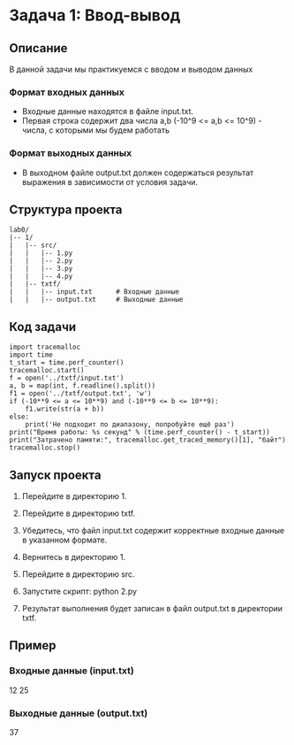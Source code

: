 # Задача 1: Ввод-вывод

## Описание

В данной задачи мы практикуемся с вводом и выводом данных

### Формат входных данных
- Входные данные находятся в файле input.txt.
- Первая строка содержит два числа a,b (-10^9 <= a,b <= 10^9) - числа, с которыми мы будем работать

### Формат выходных данных
- В выходном файле output.txt должен содержаться результат выражения в зависимости от условия задачи.


## Структура проекта
```
lab0/
|-- 1/
|   |-- src/
|   |   |-- 1.py
|   |   |-- 2.py
|   |   |-- 3.py
|   |   |-- 4.py
|   |-- txtf/
|   |   |-- input.txt      # Входные данные
|   |   |-- output.txt     # Выходные данные
```
## Код задачи
```
import tracemalloc
import time
t_start = time.perf_counter()
tracemalloc.start()
f = open('../txtf/input.txt')
a, b = map(int, f.readline().split())
f1 = open('../txtf/output.txt', 'w')
if (-10**9 <= a <= 10**9) and (-10**9 <= b <= 10**9):
    f1.write(str(a + b))
else:
    print('Не подходит по диапазону, попробуйте ещё раз')
print("Время работы: %s секунд" % (time.perf_counter() - t_start))
print("Затрачено памяти:", tracemalloc.get_traced_memory()[1], "байт")
tracemalloc.stop()
```
## Запуск проекта

1. Перейдите в директорию 1.
2. Перейдите в директорию txtf.
3. Убедитесь, что файл input.txt содержит корректные входные данные в указанном формате.
4. Вернитесь в директорию 1.
5. Перейдите в директорию src.
6. Запустите скрипт:
      python 2.py
   
7. Результат выполнения будет записан в файл output.txt в директории txtf.

## Пример

### Входные данные (input.txt)
12 25

### Выходные данные (output.txt)
37
